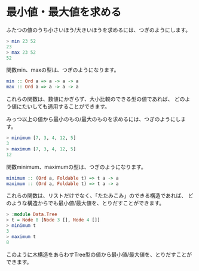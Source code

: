 最小値・最大値を求める
======================

ふたつの値のうち小さいほう/大きいほうを求めるには、つぎのようにします。

```haskell
> min 23 52
23
> max 23 52
52
```

関数min、maxの型は、つぎのようになります。

```haskell
min :: Ord a => a -> a -> a
max :: Ord a => a -> a -> a
```

これらの関数は、数値にかぎらず、大小比較のできる型の値であれば、
どのよう値にたいしても適用することができます。

みっつ以上の値から最小のもの/最大のものを求めるには、つぎのようにします。

```haskell
> minimum [7, 3, 4, 12, 5]
3
> maximum [7, 3, 4, 12, 5]
12
```

関数minimum、maximumの型は、つぎのようになります。

```haskell
minimum :: (Ord a, Foldable t) => t a -> a
maximum :: (Ord a, Foldable t) => t a -> a
```

これらの関数は、リストだけでなく、「たたみこみ」のできる構造であれば、
どのような構造からでも最小値/最大値を、とりだすことができます。

```haskell
> :module Data.Tree
> t = Node 8 [Node 3 [], Node 4 []]
> minimum t
3
> maximum t
8
```

このように木構造をあらわすTree型の値から最小値/最大値を、とりだすことができます。
